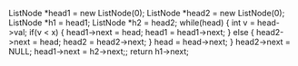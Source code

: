ListNode *head1 = new ListNode(0);
ListNode *head2 = new ListNode(0);
ListNode *h1 = head1;
ListNode *h2 = head2;
while(head)
{
int v = head->val;
if(v < x)
{
head1->next = head;
head1 = head1->next;
} else {
head2->next = head;
head2 = head2->next;
}
head = head->next;
}
head2->next = NULL;
head1->next = h2->next;;
return h1->next;